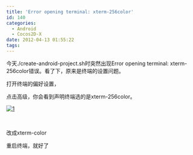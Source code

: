 ```yaml
---
title: 'Error opening terminal: xterm-256color'
id: 140
categories:
  - Android
  - Cocos2D-X
date: 2012-04-13 01:55:22
tags:
---
```


今天./create-android-project.sh时突然出现Error opening terminal: xterm-256color错误。看了下，原来是终端的设置问题。

打开终端的偏好设置，

点击高级，你会看到声明终端选的是xterm-256color。

[![](http://houziadcocos2d.w112.mc-test.com/wp-content/uploads/2012/04/1.png "1")](http://houziadcocos2d.w112.mc-test.com/wp-content/uploads/2012/04/1.png)

&nbsp;

改成xterm-color

重启终端，就好了